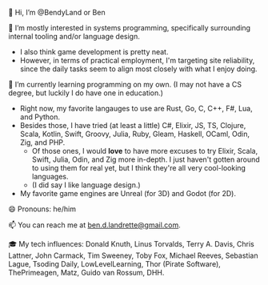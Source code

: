 👋 Hi, I’m @BendyLand or Ben

👀 I’m mostly interested in systems programming, specifically surrounding internal tooling and/or language design.
 - I also think game development is pretty neat.
 - However, in terms of practical employment, I'm targeting site reliability, since the daily tasks seem to align most closely with what I enjoy doing. 

🌱 I’m currently learning programming on my own. (I may not have a CS degree, but luckily I do have one in education.) 
 - Right now, my favorite langauges to use are Rust, Go, C, C++, F#, Lua, and Python.
 - Besides those, I have tried (at least a little) C#, Elixir, JS, TS, Clojure, Scala, Kotlin, Swift, Groovy, Julia, Ruby, Gleam, Haskell, OCaml, Odin, Zig, and PHP.
   - Of those ones, I would **love** to have more excuses to try Elixir, Scala, Swift, Julia, Odin, and Zig more in-depth. I just haven't gotten around to using them for real yet, but I think they're all very cool-looking languages. 
   - (I did say I like language design.)
 - My favorite game engines are Unreal (for 3D) and Godot (for 2D).

😄 Pronouns: he/him

📫 You can reach me at ben.d.landrette@gmail.com.

🎓 My tech influences: 
Donald Knuth, Linus Torvalds, Terry A. Davis, Chris Lattner, John Carmack, Tim Sweeney, Toby Fox, Michael Reeves, Sebastian Lague, Tsoding Daily, LowLevelLearning, Thor (Pirate Software), ThePrimeagen, Matz, Guido van Rossum, DHH.

<!---
BendyLand/BendyLand is a ✨ special ✨ repository because its `README.md` (this file) appears on your GitHub profile.
You can click the Preview link to take a look at your changes.
--->
